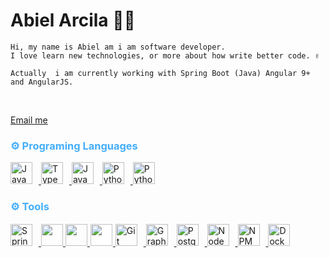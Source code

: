 <h1> Abiel Arcila 👨‍💻</h1>

<!-- info -->
<p align:"center">

    Hi, my name is Abiel am i am software developer. 
    I love learn new technologies, or more about how write better code. ✌️

    Actually  i am currently working with Spring Boot (Java) Angular 9+ and AngularJS.

<br>
<!-- contact -->
<div align:"center">

[Email me](mailto:abiel1999@gmail.com) 

</div>

<!-- lang -->

<h3 style="color:#44AEFB">
    ⚙️ Programing Languages
</h3>

<!-- Icons Resources -->
<!-- https://devicon.dev/ -->
<!-- https://cdn.jsdelivr.net/npm/simple-icons@v3/icons/ -->

<div>
    <a href="https://www.java.com/en/" target="_blank" rel="noreferrer">
        <img  alt="Java" height="35px" style="padding-right:10px;" src="https://cdn.jsdelivr.net/gh/devicons/devicon/icons/java/java-original.svg"/>
    </a>
    <a href="https://www.typescriptlang.org/" target="_blank" rel="noreferrer">
        <img  alt="TypeScript" height="35px" style="padding-right:10px;" src="https://cdn.jsdelivr.net/gh/devicons/devicon/icons/typescript/typescript-plain.svg"/>
    </a>
        <a href="https://developer.mozilla.org/en-US/docs/Web/JavaScript" target="_blank" rel="noreferrer">
        <img  alt="JavaScript" height="35px" style="padding-right:10px;" src="https://cdn.jsdelivr.net/gh/devicons/devicon/icons/javascript/javascript-plain.svg"/>
    </a>
      <a href="https://www.python.org/" target="_blank" rel="noreferrer">
      <img  alt="Python" height="35px" style="padding-right:10px;" src="https://cdn.jsdelivr.net/gh/devicons/devicon/icons/python/python-original.svg"/>
  </a>
    <a href="https://www.python.org/" target="_blank" rel="noreferrer">
      <img  alt="Python" height="35px" style="padding-right:10px;" src="https://cdn.jsdelivr.net/gh/devicons/devicon/icons/go/go-original.svg"/>
  </a>

</div>

<h3 style="color:#44AEFB">
    ⚙️ Tools
</h3>
<div>
    <a href="https://spring.io/" target="_blank" rel="noreferrer">
    <img alt="Spring" height="35px" style="padding-right:10px;" src="https://cdn.jsdelivr.net/gh/devicons/devicon/icons/spring/spring-original.svg"/>
    </a>
    <a href="https://angular.io/" target="_blank" rel="noreferrer">
        <img height="35px" src="https://cdn.jsdelivr.net/gh/devicons/devicon/icons/angularjs/angularjs-original.svg" />
    </a>
    <a href="https://vuejs.org/" target="_blank" rel="noreferrer">
        <img height="35px" src="https://cdn.jsdelivr.net/gh/devicons/devicon/icons/vuejs/vuejs-original-wordmark.svg"/>
    </a>
    <a href="https://www.djangoproject.com/" target="_blank" rel="noreferrer">
        <img height="35px;" style="background-color:white; padding:1px" src="https://cdn.jsdelivr.net/gh/devicons/devicon/icons/django/django-plain-wordmark.svg" />
    </a>
   <a href="https://git-scm.com/" target="_blank" rel="noreferrer">
      <img  alt="Git" height="35px" style="padding-right:10px;" src="https://cdn.jsdelivr.net/gh/devicons/devicon/icons/git/git-original.svg"/>
  </a>
  <a href="https://www.graphql.com/" target="_blank" rel="noreferrer">
      <img  alt="GraphQL" height="35px" style="padding-right:10px;" src="https://cdn.jsdelivr.net/gh/devicons/devicon/icons/graphql/graphql-plain.svg"/>
  </a>
  <a href="https://www.postgresql.org/" target="_blank" rel=" noreferrer">
    <img alt="PostgreSql" height="35px" style="padding-right:10px;" src="https://cdn.jsdelivr.net/gh/devicons/devicon/icons/postgresql/postgresql-original-wordmark.svg" />
  </a>  
  <a href="https://nodejs.org/en/" target="_blank" rel="noreferrer">
      <img  alt="NodeJS" height="35px" style="padding-right:10px;" src="https://cdn.jsdelivr.net/gh/devicons/devicon/icons/nodejs/nodejs-original.svg"/>
  </a>
    <a href="https://www.npmjs.com/" target="_blank" rel="noreferrer">
        <img  alt="NPM" height="35px" style="padding-right:10px;" src="https://cdn.jsdelivr.net/gh/devicons/devicon/icons/npm/npm-original-wordmark.svg"/>
    </a>
    <a href="https://www.docker.com/" target="_blank" rel="noreferrer">
        <img  alt="Docker" height="35px" style="padding-right:10px;" src="https://cdn.jsdelivr.net/gh/devicons/devicon/icons/docker/docker-plain-wordmark.svg"/>
    </a>

</div>
<br>
<br>
<!--
<div class="stats" align="center"> 
    
<a href="https://wakatime.com"><img src="https://wakatime.com/share/@abiel/ead955b8-3a7e-44e2-bcde-fb7d65b62fcc.png" /></a>

<a href="https://wakatime.com"><img src="https://wakatime.com/share/@abiel/e1301af2-d591-4690-9101-4df518169dca.png" /></a>

</div>
-->

